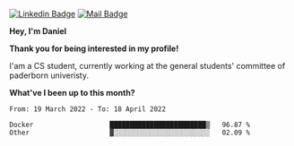 [![Linkedin Badge](https://img.shields.io/badge/-LinkedIn-0e76a8?style=flat-square&logo=Linkedin&logoColor=white)](https://www.linkedin.com/in/daniel-negi-592ba3223/)
[![Mail Badge](https://img.shields.io/badge/Gmail-D14836?style=flat-square&logo=gmail&logoColor=white)](mailto:daniel.ravi.negi@googlemail.com)

**Hey, I'm Daniel**

**Thank you for being interested in my profile!**

I'am a CS student, currently working at the general students' committee of paderborn univeristy.

**What've I been up to this month?** 

<!--START_SECTION:waka-->

```text
From: 19 March 2022 - To: 18 April 2022

Docker                   ████████████████████████▒   96.87 %
Other                    ▓░░░░░░░░░░░░░░░░░░░░░░░░   02.09 %
```

<!--END_SECTION:waka-->
